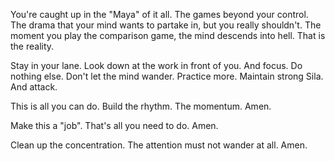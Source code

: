 You're caught up in the "Maya" of it all. The games beyond your control. The drama that your mind wants to partake in, but you really shouldn't. The moment you play the comparison game, the mind descends into hell. That is the reality.

Stay in your lane. Look down at the work in front of you. And focus.
Do nothing else.
Don't let the mind wander.
Practice more.
Maintain strong Sila.
And attack.

This is all you can do.
Build the rhythm. The momentum.
Amen.

Make this a "job". That's all you need to do. Amen.

Clean up the concentration. The attention must not wander at all. Amen.
